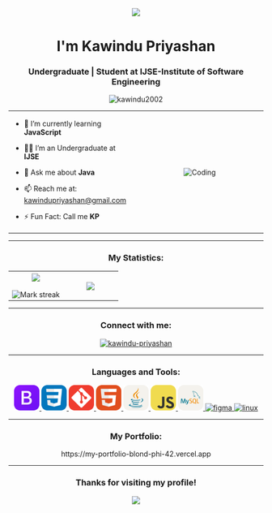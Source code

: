 <p align="center" ><img  src = "https://github.com/7oSkaaa/7oSkaaa/blob/main/Images/Right_Side.gif?raw=true" width = 200px></p>
<h1 align="center">I'm Kawindu Priyashan</h1>
<h3 align="center">Undergraduate | Student at IJSE-Institute of Software Engineering</h3>
<p align="center">  <img src="https://komarev.com/ghpvc/?username=kawindu2002&label=Profile%20views&color=0e75b6&style=flat" alt="kawindu2002" /> </p>
 

<table align="center">
<tr border="none">
<td width="50%" align="left">
  
- 🌱 I’m currently learning **JavaScript**

- 🧑‍🎓 I’m an Undergraduate at **IJSE**

- 💬 Ask me about **Java**

- 📫 Reach me at: [kawindupriyashan@gmail.com](mailto:kawindupriyashan@gmail.com)

- ⚡ Fun Fact: Call me **KP**

</td>
<td width="50%" align="center">

  <img align="center" alt="Coding" width="450" src="https://repository-images.githubusercontent.com/588181932/e36ec678-7984-4cdd-8e4c-a3932772ff8e">

  
  </td>
</tr>
</table>

---

<h3 align="center">My Statistics:</h3>
<p align="center">
<table align="center">
<tr border="none">
<td width="50%" align="center">
  
  <img  align="center"  src="https://github-readme-stats.vercel.app/api?username=kawindu2002&theme=dark&show_icons=true&count_private=true" />
  <br></br>
  <img  title="🔥 Get streak stats for your profile at git.io/streak-stats" alt="Mark streak" src="https://github-readme-streak-stats.herokuapp.com/?user=kawindu2002&theme=dark&hide_border=false" /> 
</td>
  <td width="50%" align="center">
     <img  align="center"  src="https://github-readme-stats.anuraghazra1.vercel.app/api/top-langs/?username=kawindu2002&theme=dark&hide_border=false&no-bg=true&no-frame=true&langs_count=10"/>
  </td>
</tr>
</table>

---

<h3 align="center">Connect with me:</h3>

<p align="center">
  <a href="https://linkedin.com/in/kawindu-priyashan" target="_blank">
    <img src="https://raw.githubusercontent.com/rahuldkjain/github-profile-readme-generator/master/src/images/icons/Social/linked-in-alt.svg" alt="kawindu-priyashan" height="30" width="40" />
  </a>
</p>

---

<h3 align="center">Languages and Tools:</h3>

<p align="center">
  <a href="https://getbootstrap.com" target="_blank" rel="noreferrer">
    <img src="https://github.com/tandpfun/skill-icons/blob/main/icons/Bootstrap.svg" alt="bootstrap" width="50" height="50" />
  </a>
  <a href="https://www.w3schools.com/css/" target="_blank" rel="noreferrer">
    <img src="https://github.com/tandpfun/skill-icons/blob/main/icons/CSS.svg" alt="css3" width="50" height="50" />
  </a>
  <a href="https://git-scm.com/" target="_blank" rel="noreferrer">
    <img src="https://github.com/tandpfun/skill-icons/blob/main/icons/Git.svg" alt="git" width="50" height="50" />
  </a>
  <a href="https://www.w3.org/html/" target="_blank" rel="noreferrer">
    <img src="https://github.com/tandpfun/skill-icons/blob/main/icons/HTML.svg" alt="html5" width="50" height="50" />
  </a>
  <a href="https://www.java.com" target="_blank" rel="noreferrer">
    <img src="https://github.com/tandpfun/skill-icons/blob/main/icons/Java-Light.svg" alt="java" width="50" height="50" />
  </a>
  <a href="https://developer.mozilla.org/en-US/docs/Web/JavaScript" target="_blank" rel="noreferrer">
    <img src="https://github.com/tandpfun/skill-icons/blob/main/icons/JavaScript.svg" alt="javascript" width="50" height="50" />
  </a>
  <a href="https://www.mysql.com/" target="_blank" rel="noreferrer">
    <img src="https://github.com/tandpfun/skill-icons/blob/main/icons/MySQL-Light.svg" alt="mysql" width="50" height="50" />
  </a>
  <a href="https://www.figma.com/" target="_blank" rel="noreferrer">
    <img src="https://github.com/Scar1109/skill-icons/blob/main/icons/Figma-Light.svg" alt="figma" width="50" height="50" />
  </a>
  <a href="https://www.linux.org/" target="_blank" rel="noreferrer">
    <img src="https://github.com/Scar1109/skill-icons/blob/main/icons/Linux-Light.svg" alt="linux" width="50" height="50" />
  </a>
</p>

---

<h3 align="center">My Portfolio:</h3>

<p align="center"> https://my-portfolio-blond-phi-42.vercel.app </p>

---
<h3 align="center">Thanks for visiting my profile!</h3>

<p align="center" ><img  src = "https://github.com/7oSkaaa/7oSkaaa/blob/main/Images/Connect-with-me.gif?raw=true" width = 200px></p>


